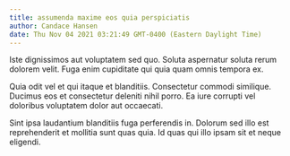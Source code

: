 ```yaml
---
title: assumenda maxime eos quia perspiciatis
author: Candace Hansen
date: Thu Nov 04 2021 03:21:49 GMT-0400 (Eastern Daylight Time)
---
```

Iste dignissimos aut voluptatem sed quo. Soluta aspernatur soluta rerum dolorem velit. Fuga enim cupiditate qui quia quam omnis tempora ex.

 Quia odit vel et qui itaque et blanditiis. Consectetur commodi similique. Ducimus eos et consectetur deleniti nihil porro. Ea iure corrupti vel doloribus voluptatem dolor aut occaecati.

 Sint ipsa laudantium blanditiis fuga perferendis in. Dolorum sed illo est reprehenderit et mollitia sunt quas quia. Id quas qui illo ipsam sit et neque eligendi.